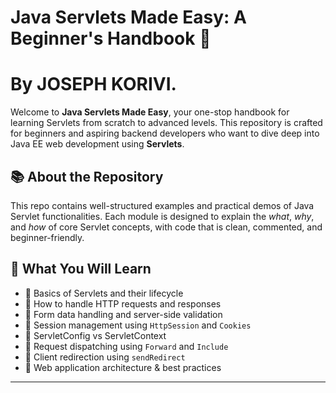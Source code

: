 # Java Servlets Made Easy: A Beginner's Handbook 🚀
# By JOSEPH KORIVI.
Welcome to **Java Servlets Made Easy**, your one-stop handbook for learning Servlets from scratch to advanced levels. This repository is crafted for beginners and aspiring backend developers who want to dive deep into Java EE web development using **Servlets**.

## 📚 About the Repository

This repo contains well-structured examples and practical demos of Java Servlet functionalities. Each module is designed to explain the *what*, *why*, and *how* of core Servlet concepts, with code that is clean, commented, and beginner-friendly.

## 🧠 What You Will Learn

- 📌 Basics of Servlets and their lifecycle
- 📌 How to handle HTTP requests and responses
- 📌 Form data handling and server-side validation
- 📌 Session management using `HttpSession` and `Cookies`
- 📌 ServletConfig vs ServletContext
- 📌 Request dispatching using `Forward` and `Include`
- 📌 Client redirection using `sendRedirect`
- 📌 Web application architecture & best practices

---



